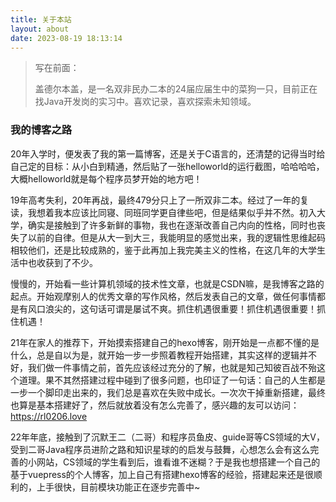 ```yaml
---
title: 关于本站
layout: about
date: 2023-08-19 18:13:14
---
```


> 写在前面：
>
> 盖德尔本盖，是一名双非民办二本的24届应届生中的菜狗一只，目前正在找Java开发岗的实习中。喜欢记录，喜欢探索未知领域。

### 我的博客之路

20年入学时，便发表了我的第一篇博客，还是关于C语言的，还清楚的记得当时给自己定的目标：从小白到精通，然后贴了一张helloworld的运行截图，哈哈哈哈，大概helloworld就是每个程序员梦开始的地方吧！

19年高考失利，20年再战，最终479分只上了一所双非二本。经过了一年的复读，我想着我本应该比同寝、同班同学更自律些吧，但是结果似乎并不然。初入大学，确实是接触到了许多新鲜的事物，我也在逐渐改善自己内向的性格，同时也丧失了以前的自律。但是从大一到大三，我能明显的感觉出来，我的逻辑性思维起码相较他们，还是比较成熟的，鉴于此再加上我完美主义的性格，在这几年的大学生活中也收获到了不少。

慢慢的，开始看一些计算机领域的技术性文章，也就是CSDN嘛，是我博客之路的起点。开始观摩别人的优秀文章的写作风格，然后发表自己的文章，做任何事情都是有风口浪尖的，这句话可谓是屡试不爽。抓住机遇很重要！抓住机遇很重要！抓住机遇！

21年在家人的推荐下，开始摸索搭建自己的hexo博客，刚开始是一点都不懂的是什么，总是自以为是，就开始一步一步照着教程开始搭建，其实这样的逻辑并不好，我们做一件事情之前，首先应该经过充分的了解，也就是知己知彼百战不殆这个道理。果不其然搭建过程中碰到了很多问题，也印证了一句话：自己的人生都是一步一个脚印走出来的，我们总是喜欢在失败中成长。一次次干掉重新搭建，最终也算是基本搭建好了，然后就放着没有怎么完善了，感兴趣的友可以访问：https://rl0206.love

22年年底，接触到了沉默王二（二哥）和程序员鱼皮、guide哥等CS领域的大V，受到二哥Java程序员进阶之路和知识星球的的启发与鼓舞，心想怎么会有这么完善的小网站，CS领域的学生看到后，谁看谁不迷糊？于是我也想搭建一个自己的基于vuepress的个人博客，加上自己有搭建hexo博客的经验，搭建起来还是很顺利的，上手很快，目前模块功能正在逐步完善中~
